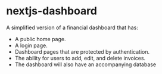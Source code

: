 # nextjs-dashboard
A simplified version of a financial dashboard that has:

* A public home page.
* A login page.
* Dashboard pages that are protected by authentication.
* The ability for users to add, edit, and delete invoices.
* The dashboard will also have an accompanying database